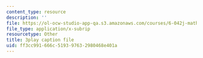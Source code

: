```yaml
---
content_type: resource
description: ''
file: https://ol-ocw-studio-app-qa.s3.amazonaws.com/courses/6-042j-mathematics-for-computer-science-spring-2015/ff3cc991666c519397632980468e401a_yTrtVwKZkwU.vtt
file_type: application/x-subrip
resourcetype: Other
title: 3play caption file
uid: ff3cc991-666c-5193-9763-2980468e401a
---
```

